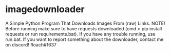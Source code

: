 # imagedownloader
A Simple Python Program That Downloads Images From (raw) Links.
NOTE! Before running make sure to have requests downloaded (cmd > pip install requests or run requirements.bat).
If you have any trouble running, use run.bat.
If you want to report something about the downloader, contact me on discord! floach#1637

